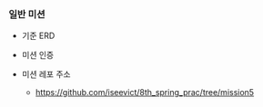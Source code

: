### 일반 미션

- 기준 ERD

- 미션 인증

- 미션 레포 주소
  -  https://github.com/iseevict/8th_spring_prac/tree/mission5